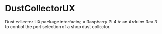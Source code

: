 # DustCollectorUX
Dust collector UX package interfacing a Raspberry Pi 4 to an Arduino Rev 3 to control the port selection of a shop dust collector.
